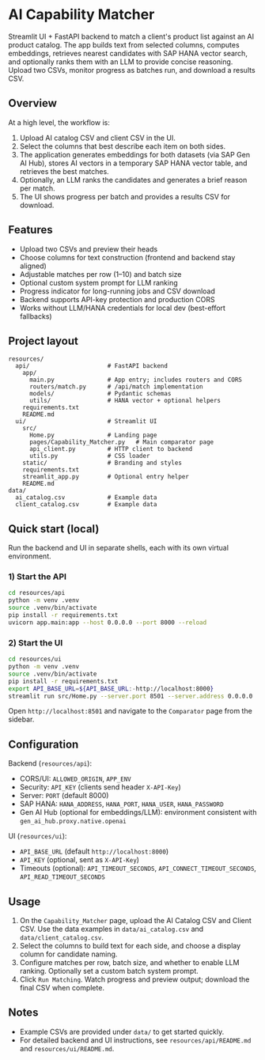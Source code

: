 # AI Capability Matcher

Streamlit UI + FastAPI backend to match a client's product list against an AI product catalog. The app builds text from selected columns, computes embeddings, retrieves nearest candidates with SAP HANA vector search, and optionally ranks them with an LLM to provide concise reasoning. Upload two CSVs, monitor progress as batches run, and download a results CSV.

## Overview

At a high level, the workflow is:

1. Upload AI catalog CSV and client CSV in the UI.
2. Select the columns that best describe each item on both sides.
3. The application generates embeddings for both datasets (via SAP Gen AI Hub), stores AI vectors in a temporary SAP HANA vector table, and retrieves the best matches.
4. Optionally, an LLM ranks the candidates and generates a brief reason per match.
5. The UI shows progress per batch and provides a results CSV for download.

## Features

- Upload two CSVs and preview their heads
- Choose columns for text construction (frontend and backend stay aligned)
- Adjustable matches per row (1–10) and batch size
- Optional custom system prompt for LLM ranking
- Progress indicator for long-running jobs and CSV download
- Backend supports API-key protection and production CORS
- Works without LLM/HANA credentials for local dev (best-effort fallbacks)

## Project layout
```
resources/
  api/                      # FastAPI backend
    app/
      main.py               # App entry; includes routers and CORS
      routers/match.py      # /api/match implementation
      models/               # Pydantic schemas
      utils/                # HANA vector + optional helpers
    requirements.txt
    README.md
  ui/                       # Streamlit UI
    src/
      Home.py               # Landing page
      pages/Capability_Matcher.py   # Main comparator page
      api_client.py         # HTTP client to backend
      utils.py              # CSS loader
    static/                 # Branding and styles
    requirements.txt
    streamlit_app.py        # Optional entry helper
    README.md
data/
  ai_catalog.csv            # Example data
  client_catalog.csv        # Example data
```

## Quick start (local)

Run the backend and UI in separate shells, each with its own virtual environment.

### 1) Start the API
```bash
cd resources/api
python -m venv .venv
source .venv/bin/activate
pip install -r requirements.txt
uvicorn app.main:app --host 0.0.0.0 --port 8000 --reload
```

### 2) Start the UI
```bash
cd resources/ui
python -m venv .venv
source .venv/bin/activate
pip install -r requirements.txt
export API_BASE_URL=${API_BASE_URL:-http://localhost:8000}
streamlit run src/Home.py --server.port 8501 --server.address 0.0.0.0
```

Open `http://localhost:8501` and navigate to the `Comparator` page from the sidebar.


## Configuration

Backend (`resources/api`):
- CORS/UI: `ALLOWED_ORIGIN`, `APP_ENV`
- Security: `API_KEY` (clients send header `X-API-Key`)
- Server: `PORT` (default 8000)
- SAP HANA: `HANA_ADDRESS`, `HANA_PORT`, `HANA_USER`, `HANA_PASSWORD`
- Gen AI Hub (optional for embeddings/LLM): environment consistent with `gen_ai_hub.proxy.native.openai`

UI (`resources/ui`):
- `API_BASE_URL` (default `http://localhost:8000`)
- `API_KEY` (optional, sent as `X-API-Key`)
- Timeouts (optional): `API_TIMEOUT_SECONDS`, `API_CONNECT_TIMEOUT_SECONDS`, `API_READ_TIMEOUT_SECONDS`

## Usage

1. On the `Capability_Matcher` page, upload the AI Catalog CSV and Client CSV. Use the data examples in `data/ai_catalog.csv` and `data/client_catalog.csv`.
2. Select the columns to build text for each side, and choose a display column for candidate naming.
3. Configure matches per row, batch size, and whether to enable LLM ranking. Optionally set a custom batch system prompt.
4. Click `Run Matching`. Watch progress and preview output; download the final CSV when complete.

## Notes

- Example CSVs are provided under `data/` to get started quickly.
- For detailed backend and UI instructions, see `resources/api/README.md` and `resources/ui/README.md`.

